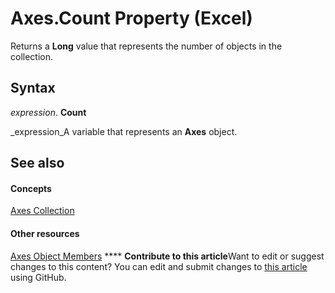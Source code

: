 
# Axes.Count Property (Excel)

Returns a  **Long** value that represents the number of objects in the collection.


## Syntax

 _expression_. **Count**

 _expression_A variable that represents an  **Axes** object.


## See also


#### Concepts


 [Axes Collection](581e51e5-3dbb-7f0c-a87d-2d44f67dad0b.md)
#### Other resources


 [Axes Object Members](10a6fffe-65ff-e9b2-813c-357664e276a5.md)
****   **Contribute to this article**Want to edit or suggest changes to this content? You can edit and submit changes to  [this article](https://github.com/jhershey00/VBA_Excel_Test/OpenXMLCon/articles/67b36793-d9a2-9b92-edd1-b7c9f4348f8d.md) using GitHub.


